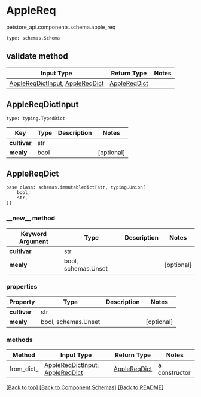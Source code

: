 # AppleReq
petstore_api.components.schema.apple_req
```
type: schemas.Schema
```

## validate method
Input Type | Return Type | Notes
------------ | ------------- | -------------
[AppleReqDictInput](#applereqdictinput), [AppleReqDict](#applereqdict) | [AppleReqDict](#applereqdict) |

## AppleReqDictInput
```
type: typing.TypedDict
```
Key | Type |  Description | Notes
------------ | ------------- | ------------- | -------------
**cultivar** | str |  |
**mealy** | bool |  | [optional]

## AppleReqDict
```
base class: schemas.immutabledict[str, typing.Union[
    bool,
    str,
]]

```
### &lowbar;&lowbar;new&lowbar;&lowbar; method
Keyword Argument | Type | Description | Notes
---------------- | ---- | ----------- | -----
**cultivar** | str |  |
**mealy** | bool, schemas.Unset |  | [optional]

### properties
Property | Type | Description | Notes
-------- | ---- | ----------- | -----
**cultivar** | str |  |
**mealy** | bool, schemas.Unset |  | [optional]

### methods
Method | Input Type | Return Type | Notes
------ | ---------- | ----------- | ------
from_dict_ | [AppleReqDictInput](#applereqdictinput), [AppleReqDict](#applereqdict) | [AppleReqDict](#applereqdict) | a constructor

[[Back to top]](#top) [[Back to Component Schemas]](../../../README.md#Component-Schemas) [[Back to README]](../../../README.md)
